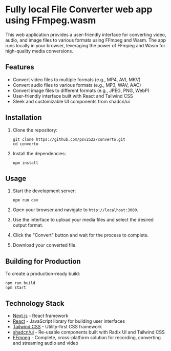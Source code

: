 # Fully local File Converter web app using FFmpeg.wasm

This web application provides a user-friendly interface for converting video, audio, and image files to various formats using FFmpeg and Wasm. The app runs locally in your browser, leveraging the power of FFmpeg and Wasm for high-quality media conversions.

## Features

- Convert video files to multiple formats (e.g., MP4, AVI, MKV)
- Convert audio files to various formats (e.g., MP3, WAV, AAC)
- Convert image files to different formats (e.g., JPEG, PNG, WebP)
- User-friendly interface built with React and Tailwind CSS
- Sleek and customizable UI components from shadcn/ui

## Installation

1. Clone the repository:
   ```
   git clone https://github.com/psv2522/converto.git
   cd converto
   ```

2. Install the dependencies:
   ```
   npm install
   ```

## Usage

1. Start the development server:
   ```
   npm run dev
   ```

2. Open your browser and navigate to `http://localhost:3000`.

3. Use the interface to upload your media files and select the desired output format.

4. Click the "Convert" button and wait for the process to complete.

5. Download your converted file.

## Building for Production

To create a production-ready build:

```
npm run build
npm start
```

## Technology Stack

- [Next.js](https://nextjs.org/) - React framework
- [React](https://reactjs.org/) - JavaScript library for building user interfaces
- [Tailwind CSS](https://tailwindcss.com/) - Utility-first CSS framework
- [shadcn/ui](https://ui.shadcn.com/) - Re-usable components built with Radix UI and Tailwind CSS
- [FFmpeg](https://ffmpeg.org/) - Complete, cross-platform solution for recording, converting and streaming audio and video
